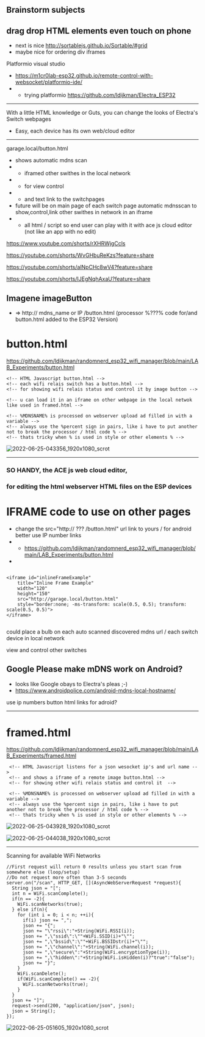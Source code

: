 ## Brainstorm subjects

## drag drop HTML elements even touch on phone 
- next is nice http://sortablejs.github.io/Sortable/#grid
- maybe nice for ordering div iframes

Platformio visual studio
- https://m1cr0lab-esp32.github.io/remote-control-with-websocket/platformio-ide/
- - trying platformio https://github.com/ldijkman/Electra_ESP32 


---

With a little HTML knowledge or Guts, you can change the looks of Electra's Switch webpages
- Easy, each device has its own web/cloud editor

---


garage.local/button.html 
- shows automatic mdns scan 
- - iframed other swithes in the local network 
- - for view control 
- - and text link to the switchpages
- future will be on main page of each switch page automatic mdnsscan to show,control,link other swithes in network in an iframe
- - all html / script so end user can play with it with ace js cloud editor (not like an app with no edit)

https://www.youtube.com/shorts/rXHRWjgCcls

https://youtube.com/shorts/WvGHbuReKzs?feature=share

https://youtube.com/shorts/alNpCHc8wV4?feature=share

https://youtube.com/shorts/IJEgNqhAxaU?feature=share


## Imagene imageButton 
- => http:// mdns_name or IP /button.html     (processor %???% code for/and button.html added to the ESP32 Version)

# button.html
https://github.com/ldijkman/randomnerd_esp32_wifi_manager/blob/main/LAB_Experiments/button.html

```
<!-- HTML Javascript button.html -->
<!-- each wifi relais switch has a button.html -->
<!-- for showing wifi relais status and control it by image button -->

<!-- u can load it in an iframe on other webpage in the local netwok like used in framed.html -->

<!-- %MDNSNAME% is processed on webserver upload ad filled in with a variable -->
<!-- always use the %percent sign in pairs, like i have to put another not to break the processor / html code % -->
<!-- thats tricky when % is used in style or other elements % -->
```

![2022-06-25-043356_1920x1080_scrot](https://user-images.githubusercontent.com/45427770/175755061-8548368c-9d7e-4f13-9516-50c0f48be436.png)

---


### SO HANDY, the ACE js web cloud editor, 
### for editing the html webserver HTML files on the ESP devices

# IFRAME code to use on other pages
- change the src="http:// ??? /button.html" url link to yours / for android better use IP number links
- - https://github.com/ldijkman/randomnerd_esp32_wifi_manager/blob/main/LAB_Experiments/button.html
- 
```

<iframe id="inlineFrameExample"
    title="Inline Frame Example"
    width="120"
    height="150"
    src="http://garage.local/button.html"
    style="border:none; -ms-transform: scale(0.5, 0.5); transform: scale(0.5, 0.5)">
</iframe>


```
could place a bulb on each auto scanned discovered mdns url / each switch device in local network

view and control other switches


## Google Please make mDNS work on Android?
- looks like Google obays to Electra's pleas ;-)
- https://www.androidpolice.com/android-mdns-local-hostname/

use ip numbers button html links for adroid?

---

# framed.html
https://github.com/ldijkman/randomnerd_esp32_wifi_manager/blob/main/LAB_Experiments/framed.html

```
 <!-- HTML Javascript listens for a json wesocket ip's and url name -->
 <!-- and shows a iframe of a remote image button.html -->
 <!-- for showing other wifi relais status and control it  -->

 <!-- %MDNSNAME% is processed on webserver upload ad filled in with a variable -->
 <!-- always use the %percent sign in pairs, like i have to put another not to break the processor / html code % -->
 <!-- thats tricky when % is used in style or other elements % -->
```

![2022-06-25-043928_1920x1080_scrot](https://user-images.githubusercontent.com/45427770/175755165-e94fc976-60f5-47b8-81c9-27dbadb69004.png)

![2022-06-25-044038_1920x1080_scrot](https://user-images.githubusercontent.com/45427770/175755209-c7d0e8be-5806-4181-b6da-373441c6f31b.png)


---

Scanning for available WiFi Networks
```
//First request will return 0 results unless you start scan from somewhere else (loop/setup)
//Do not request more often than 3-5 seconds
server.on("/scan", HTTP_GET, [](AsyncWebServerRequest *request){
  String json = "[";
  int n = WiFi.scanComplete();
  if(n == -2){
    WiFi.scanNetworks(true);
  } else if(n){
    for (int i = 0; i < n; ++i){
      if(i) json += ",";
      json += "{";
      json += "\"rssi\":"+String(WiFi.RSSI(i));
      json += ",\"ssid\":\""+WiFi.SSID(i)+"\"";
      json += ",\"bssid\":\""+WiFi.BSSIDstr(i)+"\"";
      json += ",\"channel\":"+String(WiFi.channel(i));
      json += ",\"secure\":"+String(WiFi.encryptionType(i));
      json += ",\"hidden\":"+String(WiFi.isHidden(i)?"true":"false");
      json += "}";
    }
    WiFi.scanDelete();
    if(WiFi.scanComplete() == -2){
      WiFi.scanNetworks(true);
    }
  }
  json += "]";
  request->send(200, "application/json", json);
  json = String();
});
```
![2022-06-25-051605_1920x1080_scrot](https://user-images.githubusercontent.com/45427770/175756151-f91e6607-4a5a-4d05-a1de-a271ec58efe6.png)

